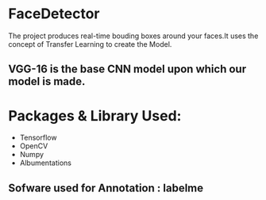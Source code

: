 # FaceDetector

The project produces real-time bouding boxes around your faces.It uses the concept of Transfer Learning to create the Model.

## VGG-16 is the base CNN model upon which our model is made.

# Packages & Library Used:
- Tensorflow
- OpenCV
- Numpy
- Albumentations

## Sofware used for Annotation : labelme
